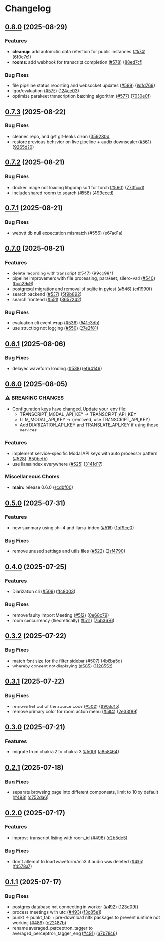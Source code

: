 # Changelog

## [0.8.0](https://github.com/Monadical-SAS/reflector/compare/v0.7.3...v0.8.0) (2025-08-29)


### Features

* **cleanup:** add automatic data retention for public instances ([#574](https://github.com/Monadical-SAS/reflector/issues/574)) ([6f0c7c1](https://github.com/Monadical-SAS/reflector/commit/6f0c7c1a5e751713366886c8e764c2009e12ba72))
* **rooms:** add webhook for transcript completion ([#578](https://github.com/Monadical-SAS/reflector/issues/578)) ([88ed7cf](https://github.com/Monadical-SAS/reflector/commit/88ed7cfa7804794b9b54cad4c3facc8a98cf85fd))


### Bug Fixes

* file pipeline status reporting and websocket updates ([#589](https://github.com/Monadical-SAS/reflector/issues/589)) ([9dfd769](https://github.com/Monadical-SAS/reflector/commit/9dfd76996f851cc52be54feea078adbc0816dc57))
* Igor/evaluation ([#575](https://github.com/Monadical-SAS/reflector/issues/575)) ([124ce03](https://github.com/Monadical-SAS/reflector/commit/124ce03bf86044c18313d27228a25da4bc20c9c5))
* optimize parakeet transcription batching algorithm ([#577](https://github.com/Monadical-SAS/reflector/issues/577)) ([7030e0f](https://github.com/Monadical-SAS/reflector/commit/7030e0f23649a8cf6c1eb6d5889684a41ce849ec))

## [0.7.3](https://github.com/Monadical-SAS/reflector/compare/v0.7.2...v0.7.3) (2025-08-22)


### Bug Fixes

* cleaned repo, and get git-leaks clean ([359280d](https://github.com/Monadical-SAS/reflector/commit/359280dd340433ba4402ed69034094884c825e67))
* restore previous behavior on live pipeline + audio downscaler ([#561](https://github.com/Monadical-SAS/reflector/issues/561)) ([9265d20](https://github.com/Monadical-SAS/reflector/commit/9265d201b590d23c628c5f19251b70f473859043))

## [0.7.2](https://github.com/Monadical-SAS/reflector/compare/v0.7.1...v0.7.2) (2025-08-21)


### Bug Fixes

* docker image not loading libgomp.so.1 for torch ([#560](https://github.com/Monadical-SAS/reflector/issues/560)) ([773fccd](https://github.com/Monadical-SAS/reflector/commit/773fccd93e887c3493abc2e4a4864dddce610177))
* include shared rooms to search ([#558](https://github.com/Monadical-SAS/reflector/issues/558)) ([499eced](https://github.com/Monadical-SAS/reflector/commit/499eced3360b84fb3a90e1c8a3b554290d21adc2))

## [0.7.1](https://github.com/Monadical-SAS/reflector/compare/v0.7.0...v0.7.1) (2025-08-21)


### Bug Fixes

* webvtt db null expectation mismatch ([#556](https://github.com/Monadical-SAS/reflector/issues/556)) ([e67ad1a](https://github.com/Monadical-SAS/reflector/commit/e67ad1a4a2054467bfeb1e0258fbac5868aaaf21))

## [0.7.0](https://github.com/Monadical-SAS/reflector/compare/v0.6.1...v0.7.0) (2025-08-21)


### Features

* delete recording with transcript ([#547](https://github.com/Monadical-SAS/reflector/issues/547)) ([99cc984](https://github.com/Monadical-SAS/reflector/commit/99cc9840b3f5de01e0adfbfae93234042d706d13))
* pipeline improvement with file processing, parakeet, silero-vad ([#540](https://github.com/Monadical-SAS/reflector/issues/540)) ([bcc29c9](https://github.com/Monadical-SAS/reflector/commit/bcc29c9e0050ae215f89d460e9d645aaf6a5e486))
* postgresql migration and removal of sqlite in pytest ([#546](https://github.com/Monadical-SAS/reflector/issues/546)) ([cd1990f](https://github.com/Monadical-SAS/reflector/commit/cd1990f8f0fe1503ef5069512f33777a73a93d7f))
* search backend ([#537](https://github.com/Monadical-SAS/reflector/issues/537)) ([5f9b892](https://github.com/Monadical-SAS/reflector/commit/5f9b89260c9ef7f3c921319719467df22830453f))
* search frontend  ([#551](https://github.com/Monadical-SAS/reflector/issues/551)) ([3657242](https://github.com/Monadical-SAS/reflector/commit/365724271ca6e615e3425125a69ae2b46ce39285))


### Bug Fixes

* evaluation cli event wrap ([#536](https://github.com/Monadical-SAS/reflector/issues/536)) ([941c3db](https://github.com/Monadical-SAS/reflector/commit/941c3db0bdacc7b61fea412f3746cc5a7cb67836))
* use structlog not logging ([#550](https://github.com/Monadical-SAS/reflector/issues/550)) ([27e2f81](https://github.com/Monadical-SAS/reflector/commit/27e2f81fda5232e53edc729d3e99c5ef03adbfe9))

## [0.6.1](https://github.com/Monadical-SAS/reflector/compare/v0.6.0...v0.6.1) (2025-08-06)


### Bug Fixes

* delayed waveform loading ([#538](https://github.com/Monadical-SAS/reflector/issues/538)) ([ef64146](https://github.com/Monadical-SAS/reflector/commit/ef64146325d03f64dd9a1fe40234fb3e7e957ae2))

## [0.6.0](https://github.com/Monadical-SAS/reflector/compare/v0.5.0...v0.6.0) (2025-08-05)


### ⚠ BREAKING CHANGES

* Configuration keys have changed. Update your .env file:
    - TRANSCRIPT_MODAL_API_KEY → TRANSCRIPT_API_KEY
    - LLM_MODAL_API_KEY → (removed, use TRANSCRIPT_API_KEY)
    - Add DIARIZATION_API_KEY and TRANSLATE_API_KEY if using those services

### Features

* implement service-specific Modal API keys with auto processor pattern ([#528](https://github.com/Monadical-SAS/reflector/issues/528)) ([650befb](https://github.com/Monadical-SAS/reflector/commit/650befb291c47a1f49e94a01ab37d8fdfcd2b65d))
* use llamaindex everywhere ([#525](https://github.com/Monadical-SAS/reflector/issues/525)) ([3141d17](https://github.com/Monadical-SAS/reflector/commit/3141d172bc4d3b3d533370c8e6e351ea762169bf))


### Miscellaneous Chores

* **main:** release 0.6.0 ([ecdbf00](https://github.com/Monadical-SAS/reflector/commit/ecdbf003ea2476c3e95fd231adaeb852f2943df0))

## [0.5.0](https://github.com/Monadical-SAS/reflector/compare/v0.4.0...v0.5.0) (2025-07-31)


### Features

* new summary using phi-4 and llama-index ([#519](https://github.com/Monadical-SAS/reflector/issues/519)) ([1bf9ce0](https://github.com/Monadical-SAS/reflector/commit/1bf9ce07c12f87f89e68a1dbb3b2c96c5ee62466))


### Bug Fixes

* remove unused settings and utils files ([#522](https://github.com/Monadical-SAS/reflector/issues/522)) ([2af4790](https://github.com/Monadical-SAS/reflector/commit/2af4790e4be9e588f282fbc1bb171c88a03d6479))

## [0.4.0](https://github.com/Monadical-SAS/reflector/compare/v0.3.2...v0.4.0) (2025-07-25)


### Features

* Diarization cli ([#509](https://github.com/Monadical-SAS/reflector/issues/509)) ([ffc8003](https://github.com/Monadical-SAS/reflector/commit/ffc8003e6dad236930a27d0fe3e2f2adfb793890))


### Bug Fixes

* remove faulty import Meeting ([#512](https://github.com/Monadical-SAS/reflector/issues/512)) ([0e68c79](https://github.com/Monadical-SAS/reflector/commit/0e68c798434e1b481f9482cc3a4702ea00365df4))
* room concurrency (theoretically) ([#511](https://github.com/Monadical-SAS/reflector/issues/511)) ([7bb3676](https://github.com/Monadical-SAS/reflector/commit/7bb367653afeb2778cff697a0eb217abf0b81b84))

## [0.3.2](https://github.com/Monadical-SAS/reflector/compare/v0.3.1...v0.3.2) (2025-07-22)


### Bug Fixes

* match font size for the filter sidebar ([#507](https://github.com/Monadical-SAS/reflector/issues/507)) ([4b8ba5d](https://github.com/Monadical-SAS/reflector/commit/4b8ba5db1733557e27b098ad3d1cdecadf97ae52))
* whereby consent not displaying ([#505](https://github.com/Monadical-SAS/reflector/issues/505)) ([1120552](https://github.com/Monadical-SAS/reflector/commit/1120552c2c83d084d3a39272ad49b6aeda1af98f))

## [0.3.1](https://github.com/Monadical-SAS/reflector/compare/v0.3.0...v0.3.1) (2025-07-22)


### Bug Fixes

* remove fief out of the source code ([#502](https://github.com/Monadical-SAS/reflector/issues/502)) ([890dd15](https://github.com/Monadical-SAS/reflector/commit/890dd15ba5a2be10dbb841e9aeb75d377885f4af))
* remove primary color for room action menu ([#504](https://github.com/Monadical-SAS/reflector/issues/504)) ([2e33f89](https://github.com/Monadical-SAS/reflector/commit/2e33f89c0f9e5fbaafa80e8d2ae9788450ea2f31))

## [0.3.0](https://github.com/Monadical-SAS/reflector/compare/v0.2.1...v0.3.0) (2025-07-21)


### Features

* migrate from chakra 2 to chakra 3 ([#500](https://github.com/Monadical-SAS/reflector/issues/500)) ([a858464](https://github.com/Monadical-SAS/reflector/commit/a858464c7a80e5497acf801d933bf04092f8b526))

## [0.2.1](https://github.com/Monadical-SAS/reflector/compare/v0.2.0...v0.2.1) (2025-07-18)


### Bug Fixes

* separate browsing page into different components, limit to 10 by default ([#498](https://github.com/Monadical-SAS/reflector/issues/498)) ([c752da6](https://github.com/Monadical-SAS/reflector/commit/c752da6b97c96318aff079a5b2a6eceadfbfcad1))

## [0.2.0](https://github.com/Monadical-SAS/reflector/compare/0.1.1...v0.2.0) (2025-07-17)


### Features

* improve transcript listing with room_id ([#496](https://github.com/Monadical-SAS/reflector/issues/496)) ([d2b5de5](https://github.com/Monadical-SAS/reflector/commit/d2b5de543fc0617fc220caa6a8a290e4040cb10b))


### Bug Fixes

* don't attempt to load waveform/mp3 if audio was deleted ([#495](https://github.com/Monadical-SAS/reflector/issues/495)) ([f4578a7](https://github.com/Monadical-SAS/reflector/commit/f4578a743fd0f20312fbd242fa9cccdfaeb20a9e))

## [0.1.1](https://github.com/Monadical-SAS/reflector/compare/0.1.0...v0.1.1) (2025-07-17)


### Bug Fixes

* postgres database not connecting in worker ([#492](https://github.com/Monadical-SAS/reflector/issues/492)) ([123d09f](https://github.com/Monadical-SAS/reflector/commit/123d09fdacef7f5a84541cf01732d4f5b6b9d2d0))
* process meetings with utc ([#493](https://github.com/Monadical-SAS/reflector/issues/493)) ([f3c85e1](https://github.com/Monadical-SAS/reflector/commit/f3c85e1eb97cd893840125ed056dcb290fccb612))
* punkt -&gt; punkt_tab + pre-download nltk packages to prevent runtime not working ([#489](https://github.com/Monadical-SAS/reflector/issues/489)) ([c22487b](https://github.com/Monadical-SAS/reflector/commit/c22487b41f311a3fdba2eac04c7637bd396cccee))
* rename averaged_perceptron_tagger to averaged_perceptron_tagger_eng ([#491](https://github.com/Monadical-SAS/reflector/issues/491)) ([a7b7846](https://github.com/Monadical-SAS/reflector/commit/a7b78462419b3af81c6dbf1ddfccb3d532f660a3))
